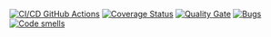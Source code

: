 [![CI/CD GitHub Actions](https://github.com/SehaBoss/lab2/actions/workflows/test-action.yml/badge.svg)](https://github.com/SehaBoss/lab2/actions/workflows/test-action.yml)
[![Coverage Status](https://coveralls.io/repos/SehaBoss/lab2/badge.svg?branch=master)](https://coveralls.io/github/SehaBoss/lab2?branch=master)
[![Quality Gate](https://sonarcloud.io/api/project_badges/measure?project=SehaBoss_lab2&metric=alert_status)](https://sonarcloud.io/project/dashboard?id=SehaBoss_lab2)
[![Bugs](https://sonarcloud.io/api/project_badges/measure?project=SehaBoss_lab2&metric=bugs)](https://sonarcloud.io/summary/new_code?id=SehaBoss_lab2)
[![Code smells](https://sonarcloud.io/api/project_badges/measure?project=SehaBoss_lab2&metric=code_smells)](https://sonarcloud.io/project/dashboard?id=SehaBoss_lab2)
